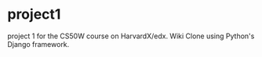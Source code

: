 # project1
project 1 for the CS50W course on HarvardX/edx. Wiki Clone using Python's Django framework.
